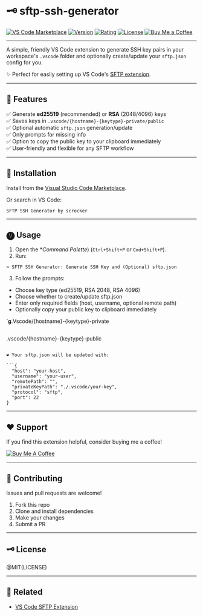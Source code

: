 # 🗝️ sftp-ssh-generator

[![VS Code Marketplace](https://img.shields.io/visual-studio-marketplace/i/scrocker.sftp-ssh-generator)](https://marketplace.visualstudio.com/items?itemName=scrocker.sftp-ssh-generator)
[![Version](https://img.shields.io/visual-studio-marketplace/v/scrocker.sftp-ssh-generator)](https://marketplace.visualstudio.com/items?itemName=scrocker.sftp-ssh-generator)
[![Rating](https://img.shields.io/visual-studio-marketplace/stars/scrocker.sftp-ssh-generator)](https://marketplace.visualstudio.com/items?itemName=scrocker.sftp-ssh-generator)
[![License](https://img.shields.io/github/license/Stevencrocker/sftp-ssh-generator)](https://github.com/Stevencrocker/sftp-ssh-generator/blob/main/LICENSE)
[![Buy Me a Coffee](https://img.shields.io/badge/☕-Buy%20Me%20a%20Coffee-orange)](https://buymeacoffee.com/scrocker)

---

A simple, friendly VS Code extension to generate SSH key pairs in your workspace's `.vscode` folder and optionally create/update your `sftp.json` config for you.

✨ Perfect for easily setting up VS Code's [SFTP extension](https://marketplace.visualstudio.com/items?itemName=Natizyskunk.sftp).

---

## 🚀 Features

✅ Generate **ed25519** (recommended) or **RSA** (2048/4096) keys  
✅ Saves keys in `.vscode/{hostname}-{keytype}-private/public`  
✅ Optional automatic `sftp.json` generation/update  
✅ Only prompts for missing info  
✅ Option to copy the public key to your clipboard immediately  
✅ User-friendly and flexible for any SFTP workflow

---

## 🌴 Installation

Install from the [Visual Studio Code Marketplace](https://marketplace.visualstudio.com/items?itemName=scrocker.sftp-ssh-generator).

Or search in VS Code:

```
SFTP SSH Generator by scrocker
```

---

## 🅥 Usage

1. Open the \*_Command Palette_) (`Ctrl+Shift+P` or `Cmd+Shift+P`).
2. Run:

```
> SFTP SSH Generator: Generate SSH Key and (Optional) sftp.json
```

3. Follow the prompts:

- Choose key type (ed25519, RSA 2048, RSA 4096)
- Choose whether to create/update sftp.json
- Enter only required fields (host, username, optional remote path)
- Optionally copy your public key to clipboard immediately

`𝐠.Vscode/{hostname}-{keytype}-private

```

```

.vscode/{hostname}-{keytype}-public

````

❤ Your sftp.json will be updated with:

```{
  "host": "your-host",
  "username": "your-user",
  "remotePath": "",
  "privateKeyPath": "./.vscode/your-key",
  "protocol": "sftp",
  "port": 22
}
````

---

## ❤ Support

If you find this extension helpful, consider buying me a coffee!

[![Buy Me A Coffee](https://img.shields.io/badge/scrocker-Buy%20Me%20a%20Coffee-orange)](https://buymeacoffee.com/scrocker)

---

## 🌴 Contributing

Issues and pull requests are welcome!

1. Fork this repo
2. Clone and install dependencies
3. Make your changes
4. Submit a PR

---

## 🗝️ License

@MIT(LICENSE)

---

## 💑 Related

- [VS Code SFTP Extension](https://marketplace.visualstudio.com/items?itemName=Natizyskunk.sftp)
